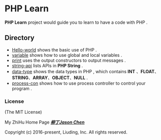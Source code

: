 # PHP Learn

**PHP Learn** project would guide you to learn to have a code with PHP .



## Directory

- [Hello-world](./hello-world) shows the basic use of PHP .
- [variable](./variable) shows how to use global and local variables  .
- [print](./print) uses the output constructors to output messages .
- [string-api](./string-api) lists APIs in **PHP String** .
- [data-type](./data-type) shows the data types in PHP , which contains **INT** 、**FLOAT**、 **STRING**、**ARRAY**、**OBJECT**、**NULL**  .
- [process-con](./process-con) shows how to use process controller to control your program .



### License

(The MIT License)

My ZhiHu Home Page ***[柳丁Jason Chen](https://www.zhihu.com/people/liu-ding-jasonchen)*** 

Copyright (c) 2016-present, Liuding, Inc.
All rights reserved.


